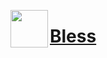 <img src="https://raw.githubusercontent.com/Team-BANERUS/poketwo-Autocatcher/main/s-mds/banerus-hrt.png" align="left" width="60px"> <h1>[Bless](https://github.com/xiBless) </h1>
